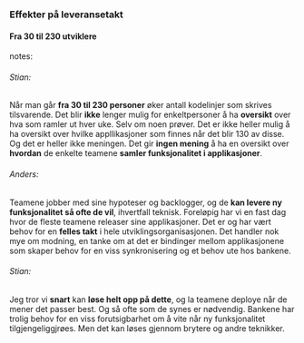 ### Effekter på leveransetakt

#### Fra 30 til 230 utviklere


notes:
###### Stian:
Når man går **fra 30 til 230 personer** øker antall kodelinjer som skrives tilsvarende. Det blir **ikke** lenger mulig for enkeltpersoner å ha **oversikt** over hva som ramler ut hver uke. Selv om noen prøver. Det er ikke heller mulig å ha oversikt over hvilke appllikasjoner som finnes når det blir 130 av disse. Og det er heller ikke meningen. Det gir **ingen mening** å ha en oversikt over **hvordan** de enkelte teamene **samler funksjonalitet i applikasjoner**. 

###### Anders:
Teamene jobber med sine hypoteser og backlogger, og de **kan levere ny funksjonalitet så ofte de vil**, ihvertfall teknisk. Foreløpig har vi en fast dag hvor de fleste teamene releaser sine applikasjoner. Det er og har vært behov for en **felles takt** i hele utviklingsorganisasjonen. Det handler nok mye om modning, en tanke om at det er bindinger mellom applikasjonene som skaper behov for en viss synkronisering og et behov ute hos bankene. 

###### Stian:
Jeg tror vi **snart** kan **løse helt opp på dette**, og la teamene deploye når de mener det passer best. Og så ofte som de synes er nødvendig. Bankene har trolig behov for en viss forutsigbarhet om å vite når ny funksjonalitet tilgjengeliggjrøes. Men det kan løses gjennom brytere og andre teknikker. 
